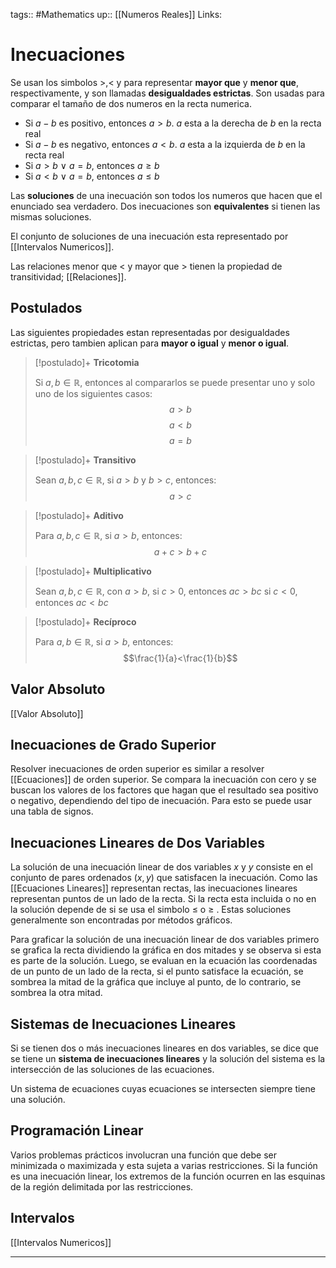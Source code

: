 tags:: #Mathematics 
up:: [[Numeros Reales]]
Links: 
# Inecuaciones
Se usan los simbolos $>$,$<$ y para representar **mayor que** y **menor que**, respectivamente, y son llamadas **desigualdades estrictas**. Son usadas para comparar el tamaño de dos numeros en la recta numerica.

- Si $a - b$ es positivo, entonces $a > b$. $a$ esta a la derecha de $b$ en la recta real
- Si $a - b$ es negativo, entonces $a < b$. $a$ esta a la izquierda de $b$ en la recta real
- Si $a > b \: \vee \: a = b$, entonces $a \geq b$
- Si $a < b \: \vee \: a = b$, entonces $a \leq b$

Las **soluciones** de una inecuación son todos los numeros que hacen que el enunciado sea verdadero. Dos inecuaciones son **equivalentes** si tienen las mismas soluciones.

El conjunto de soluciones de una inecuación esta representado por [[Intervalos Numericos]].

Las relaciones menor que $<$ y mayor que $>$ tienen la propiedad de transitividad; [[Relaciones]].

## Postulados
Las siguientes propiedades estan representadas por desigualdades estrictas, pero tambien aplican para **mayor o igual** y **menor o igual**.

> [!postulado]+ **Tricotomia**
>
>Si $a,b \in \mathbb{R}$, entonces al compararlos se puede presentar uno y solo uno de los siguientes casos:
>$$a>b$$
>$$a<b$$
>$$a=b$$

> [!postulado]+ **Transitivo**
>
>Sean $a,b,c \in \mathbb{R}$, si $a>b$ y $b>c$, entonces:
>$$a>c$$

> [!postulado]+ **Aditivo**
>
>Para $a,b,c \in \mathbb{R}$, si $a>b$, entonces:
>$$a+c>b+c$$

> [!postulado]+ **Multiplicativo**
>
>Sean $a,b,c \in \mathbb{R}$, con $a>b$,
>si $c>0$, entonces $ac>bc$
>si $c<0$, entonces $ac<bc$

> [!postulado]+ **Recíproco**
>
>Para $a,b \in \mathbb{R}$, si $a>b$, entonces:
>$$\frac{1}{a}<\frac{1}{b}$$

## Valor Absoluto
[[Valor Absoluto]]

## Inecuaciones de Grado Superior
Resolver inecuaciones de orden superior es similar a resolver [[Ecuaciones]] de orden superior. Se compara la inecuación con cero y se buscan los valores de los factores que hagan que el resultado sea positivo o negativo, dependiendo del tipo de inecuación. Para esto se puede usar una tabla de signos.

## Inecuaciones Lineares de Dos Variables
La solución de una inecuación linear de dos variables $x$ y $y$ consiste en el conjunto de pares ordenados $(x,y)$ que satisfacen la inecuación. Como las [[Ecuaciones Lineares]] representan rectas, las inecuaciones lineares representan puntos de un lado de la recta. Si la recta esta incluida o no en la solución depende de si se usa el simbolo $\leq$ o $\geq$ . Estas soluciones generalmente son encontradas por métodos gráficos.

Para graficar la solución de una inecuación linear de dos variables primero se grafica la recta dividiendo la gráfica en dos mitades y se observa si esta es parte de la solución. Luego, se evaluan en la ecuación las coordenadas de un punto de un lado de la recta, si el punto satisface la ecuación, se sombrea la mitad de la gráfica que incluye al punto, de lo contrario, se sombrea la otra mitad.

## Sistemas de Inecuaciones Lineares
Si se tienen dos o más inecuaciones lineares en dos variables, se dice que se tiene un **sistema de inecuaciones lineares** y la solución del sistema es la intersección de las soluciones de las ecuaciones.

Un sistema de ecuaciones cuyas ecuaciones se intersecten siempre tiene una solución.

## Programación Linear
Varios problemas prácticos involucran una función que debe ser minimizada o maximizada y esta sujeta a varias restricciones. Si la función es una inecuación linear, los extremos de la función ocurren en las esquinas de la región delimitada por las restricciones.

## Intervalos
[[Intervalos Numericos]]
___
